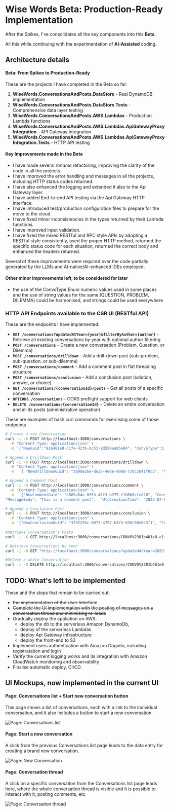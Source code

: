 # Wise Words Beta: Production-Ready Implementation

After the Spikes, I've consolidates all the key components into this **Beta**. 

 All this while continuing with the experimentation of **AI-Assisted** coding.

## Architecture details

#### Beta: From Spikes to Production-Ready 

These are the projects I have completed in the Beta so far:
1. **WiseWords.ConversationsAndPosts.DataStore** - Real DynamoDB implementation
2. **WiseWords.ConversationsAndPosts.DataStore.Tests** - Comprehensive data layer testing
3. **WiseWords.ConversationsAndPosts.AWS.Lambdas** - Production Lambda functions
4. **WiseWords.ConversationsAndPosts.AWS.Lambdas.ApiGatewayProxyIntegration** - API Gateway integration
5. **WiseWords.ConversationsAndPosts.AWS.Lambdas.ApiGatewayProxyIntegration.Tests** - HTTP API testing

#### Key Improvements made in the Beta

- I have made several *rename* refactoring, improving the clarity of the code in all the projects.
- I have improved the error handling and messages in all the projects, including HTTP status codes returned.
- I have also enhanced the logging and extended it also to the Api Gateway layer.
- I have added End-to-end API testing via the  Api Gateway HTTP interface.
- I have introduced test/production configuration files to prepare for the move to the cloud.
- I have fixed minor inconsistencies in the types returned by their Lambda functions.
- I have improved input validation.
- I have fixed the mixed RESTful and RPC style APIs by adopting a RESTful style consistently, used the proper HTTP method, returned the specific status code for each situation, returned the correct body and enhanced the headers returned.

Several of these improvements were required over the code partially generated by the LLMs and AI-native/AI-enhanced IDEs employed.


#### Other minor improvements left, to be considered for later
- the use of the ConvoType.Enum numeric values used in some places and the use of string values for the same (QUESTION, PROBLEM, DILEMMA) could be harmonised, and strings could be used everywhere

### HTTP API Endpoints available to the CSR UI (RESTful API)

These are the endpoints I have implemented: 

- **`GET /conversations?updatedAtYear={year}&filterByAuthor={author}`** - Retrieve all existing conversations by year with optional author filtering
- **`POST /conversations`** - Create a new conversation (Problem, Question, or Dilemma)
- **`POST /conversations/drilldown`** - Add a drill-down post (sub-problem, sub-question, or sub-dilemma)
- **`POST /conversations/comment`** - Add a comment post in flat threading structure
- **`POST /conversations/conclusion`** - Add a conclusion post (solution, answer, or choice)
- **`GET /conversations/{conversationId}/posts`** - Get all posts of a specific conversation
- **`OPTIONS /conversations`** - CORS preflight support for web clients
- **`DELETE /conversations/{conversationId}`** - Delete an entire conversation and all its posts (administrative operation)

These are examples of  bash curl commands for exercising some of those endpoints
```bash
# Create a new Conversation
curl -i -X POST http://localhost:3000/conversations \
  -H "Content-Type: application/json" \
  -d '{"NewGuid":"81b481e0-c1fe-42fb-bc53-9d289aa05e84", "ConvoType":1, "Title":"Hello Title", "MessageBody":"Message body Hi", "Author":"MikeG", "UtcCreationTime":"2025-07-03T12:00:00Z"}'

# Append a DrillDown Post
curl -i -X POST http://localhost:3000/conversations/drilldown \
  -H "Content-Type: application/json" \
  -d  '{ "NewDrillDownGuid": "389de26e-d625-4ede-9988-73dc2841f8c2", "ConversationPK": "CONVO#81b481e0-c1fe-42fb-bc53-9d289aa05e84", "ParentPostSK": "", "Author": "HttpTestUser",  "MessageBody": "This is a drill-down post", "UtcCreationTime": "2025-07-09T10:39:03Z"}'

# Append a Comment Post
curl -i -X POST http://localhost:3000/conversations/comment \
  -H "Content-Type: application/json" \
  -d  '{"NewCommentGuid": "b869a64e-0953-41f3-b375-f100b6cfed28", "ConversationPK": "CONVO#81b481e0-c1fe-42fb-bc53-9d289aa05e84", "ParentPostSK": "", "Author": "HttpTestUser",      
"MessageBody": "This is a comment post",  "UtcCreationTime": "2025-07-09T10:44:32Z"}'

# Append a Conclusion Post
curl -i -X POST http://localhost:3000/conversations/conclusion \
  -H "Content-Type: application/json" \
  -d '{"NewConclusionGuid": "3f92293c-8877-4767-b373-030c98e6c3f1", "ConversationPK": "CONVO#81b481e0-c1fe-42fb-bc53-9d289aa05e84", "ParentPostSK": "", "Author": "HttpTestUser", "MessageBody": "This is a conclusion post", "UtcCreationTime": "2025-07-09T10:48:23Z"}'
    
#Retrieve Conversation's Posts
curl -i -X GET http://localhost:3000/conversations/CONVO%2381b481e0-c1fe-42fb-bc53-9d289aa05e84/posts 

# Retrieve Conversations by Year
curl -i -X GET "http://localhost:3000/conversations?updatedAtYear=2025"

#Delete a whole Conversation
curl -i -X DELETE http://localhost:3000/conversations/CONVO%2381b481e0-c1fe-42fb-bc53-9d289aa05e84
```

## TODO: What's left to be implemented

These and the steps that remain to be carried out: 
- ~~the implementation of the User Interface~~
- ~~Complete the UI implementation with the posting of messages on a conversation thread and minimising re-loads~~  
- Gradually deploy the appliation on AWS:
  - deploy the db to the serverless Amazon DynamoDb, 
  - deploy of the serverless Lambdas 
  - deploy Api Gateway infrastructure
  - deploy the front-end to S3 
- Implement users authentication with Amazon Cognito, including registratation and login 
- Verify the current logging works and its integration with Amazon CloudWatch monitoring and observability
- Finalise automatic deploy, CI/CD.

## UI Mockups, now implemented in the current UI

#### Page: Conversations list + Start new conversation button

This page shows a list of conversations, each with a link to the individual conversation, and it also includes a button to start a new conversation.

![Page: Conversations list](Readme-Conversations.png)

#### Page: Start a new conversation

A click from the previous Conversations list page leads to the data entry for creating a brand new conversation.

![Page: New Conversation](Readme-NewConversation.png)

#### Page: Conversation thread
A click on a specific conversation from the Conversations list page leads here, where the whole conversation thread is visible and it is possible to interact with it, posting comments, etc.

![Page: Conversation thread](Readme-ConversationThread.png)
